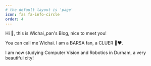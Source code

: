 ```yaml
---
# the default layout is 'page'
icon: fas fa-info-circle
order: 4
---
```

<!-- > Add Markdown syntax content to file `_tabs/about.md`{: .filepath } and it will show up on this page.
{: .prompt-tip } -->
 Hi 👋, this is Wichai_pan's Blog, nice to meet you!

You can call me Wichai.
I am a BARSA fan, a CLUER 💙❤️.

I am now studying Computer Vision and Robotics in Durham, a very beautiful city!
